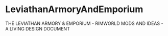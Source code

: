 # LeviathanArmoryAndEmporium
THE LEVIATHAN ARMORY &amp; EMPORIUM - RIMWORLD MODS AND IDEAS - A LIVING DESIGN DOCUMENT
